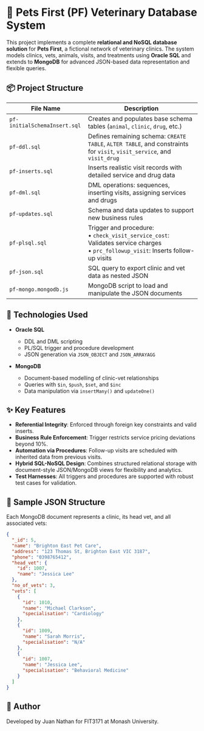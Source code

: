 # 🐾 Pets First (PF) Veterinary Database System

This project implements a complete **relational and NoSQL database solution** for **Pets First**, a fictional network of veterinary clinics. The system models clinics, vets, animals, visits, and treatments using **Oracle SQL** and extends to **MongoDB** for advanced JSON-based data representation and flexible queries.

## 📦 Project Structure

| File Name                | Description |
|--------------------------|-------------|
| `pf-initialSchemaInsert.sql` | Creates and populates base schema tables (`animal`, `clinic`, `drug`, etc.) |
| `pf-ddl.sql`                 | Defines remaining schema: `CREATE TABLE`, `ALTER TABLE`, and constraints for `visit`, `visit_service`, and `visit_drug` |
| `pf-inserts.sql`             | Inserts realistic visit records with detailed service and drug data |
| `pf-dml.sql`                 | DML operations: sequences, inserting visits, assigning services and drugs |
| `pf-updates.sql`             | Schema and data updates to support new business rules |
| `pf-plsql.sql`               | Trigger and procedure:<br>• `check_visit_service_cost`: Validates service charges<br>• `prc_followup_visit`: Inserts follow-up visits |
| `pf-json.sql`                | SQL query to export clinic and vet data as nested JSON |
| `pf-mongo.mongodb.js`        | MongoDB script to load and manipulate the JSON documents |

## 🧰 Technologies Used

- **Oracle SQL**
  - DDL and DML scripting
  - PL/SQL trigger and procedure development
  - JSON generation via `JSON_OBJECT` and `JSON_ARRAYAGG`

- **MongoDB**
  - Document-based modelling of clinic-vet relationships
  - Queries with `$in`, `$push`, `$set`, and `$inc`
  - Data manipulation via `insertMany()` and `updateOne()`

## ✨ Key Features

- **Referential Integrity**: Enforced through foreign key constraints and valid inserts.
- **Business Rule Enforcement**: Trigger restricts service pricing deviations beyond 10%.
- **Automation via Procedures**: Follow-up visits are scheduled with inherited data from previous visits.
- **Hybrid SQL-NoSQL Design**: Combines structured relational storage with document-style JSON/MongoDB views for flexibility and analytics.
- **Test Harnesses**: All triggers and procedures are supported with robust test cases for validation.

## 🧪 Sample JSON Structure

Each MongoDB document represents a clinic, its head vet, and all associated vets:

```json
{
  "_id": 5,
  "name": "Brighton East Pet Care",
  "address": "123 Thomas St, Brighton East VIC 3187",
  "phone": "0398765412",
  "head_vet": {
    "id": 1007,
    "name": "Jessica Lee"
  },
  "no_of_vets": 3,
  "vets": [
    {
      "id": 1010,
      "name": "Michael Clarkson",
      "specialisation": "Cardiology"
    },
    {
      "id": 1009,
      "name": "Sarah Morris",
      "specialisation": "N/A"
    },
    {
      "id": 1007,
      "name": "Jessica Lee",
      "specialisation": "Behavioral Medicine"
    }
  ]
}
```

## 👤 Author

Developed by Juan Nathan for FIT3171 at Monash University.
